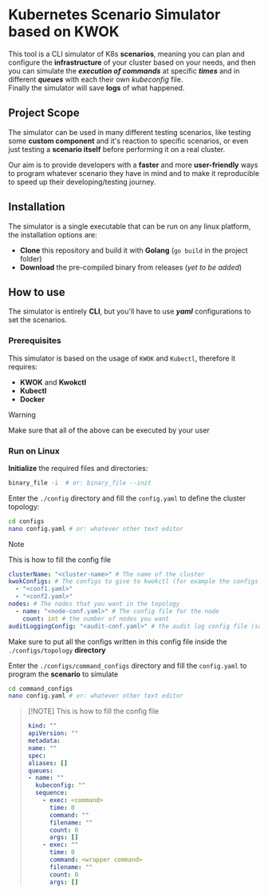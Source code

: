 # Kubernetes Scenario Simulator based on KWOK

This tool is a CLI simulator of K8s **scenarios**, meaning you can plan and configure the **infrastructure** of your cluster based 
on your needs, and then you can simulate the ***execution of commands*** at specific _**times**_ and in different _**queues**_
with each their own _kubeconfig_ file.  
Finally the simulator will save **logs** of what happened.

## Project Scope

The simulator can be used in many different testing scenarios, like testing some **custom component** and it's reaction to 
specific scenarios, or even just testing a **scenario itself** before performing it on a real cluster.

Our aim is to provide developers with a **faster** and more **user-friendly** ways to program whatever scenario they have in mind
and to make it reproducible to speed up their developing/testing journey.

## Installation

The simulator is a single executable that can be run on any linux platform, the installation options are:

- **Clone** this repository and build it with **Golang** (```go build``` in the project folder)
- **Download** the pre-compiled binary from releases (_yet to be added_)

## How to use

The simulator is entirely **CLI**, but you'll have to use _**yaml**_ configurations to set the scenarios.

### Prerequisites

This simulator is based on the usage of ```KWOK``` and ```Kubectl```, therefore it requires:

- **KWOK** and **Kwokctl** 
- **Kubectl** 
- **Docker** 

> [!WARNING]
> Make sure that all of the above can be executed by your user

### Run on Linux

**Initialize** the required files and directories:
```bash
binary_file -i  # or: binary_file --init
```
Enter the `./config` directory and fill the `config.yaml` to define the cluster topology:
```bash
cd configs
nano config.yaml # or: whatever other text editor
```

> [!NOTE]
> This is how to fill the config file
> ```yaml
> clusterName: "<cluster-name>" # The name of the cluster
> kwokConfigs: # The configs to give to kwokctl (for example the configs for a custom scheduler)
>   - "<conf1.yaml>"
>   - "<conf2.yaml>"
> nodes: # The nodes that you want in the topology
>   - name: "<node-conf.yaml>" # The config file for the node
>     count: int # the number of nodes you want
> auditLoggingConfig: "<audit-conf.yaml>" # the audit log config file (same as standard k8s)
> ```
> Make sure to put all the configs written in this config file inside the `./configs/topology` **directory**

Enter the `./configs/command_configs` directory and fill the `config.yaml` to program the **scenario** to simulate
```bash
cd command_configs
nano config.yaml # or: whatever other text editor
```

> [!NOTE] This is how to fill the config file
> ```yaml
> kind: ""
> apiVersion: ""
> metadata:
> name: ""
> spec:
> aliases: []
> queues:
> - name: ""
>   kubeconfig: ""
>   sequence:
>     - exec: <command>
>       time: 0
>       command: ""
>       filename: ""
>       count: 0
>       args: []
>     - exec: ""
>       time: 0
>       command: <wrapper command>
>       filename: ""
>       count: 0
>       args: []
> ```